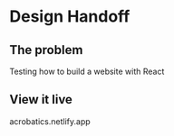# Design Handoff


## The problem

Testing how to build a website with React

## View it live

acrobatics.netlify.app


